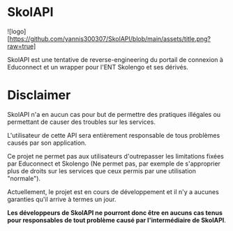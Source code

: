 # SkolAPI

![logo][https://github.com/yannis300307/SkolAPI/blob/main/assets/title.png?raw=true]

SkolAPI est une tentative de reverse-engineering du portail de connexion à Educonnect et un wrapper pour l'ENT Skolengo et ses dérivés.

# Disclaimer

SkolAPI n'a en aucun cas pour but de permettre des pratiques illégales ou permettant de causer des troubles sur les services.

L'utilisateur de cette API sera entièrement responsable de tous problèmes causés par son application.

Ce projet ne permet pas aux utilisateurs d'outrepasser les limitations fixées par Educonnect et Skolengo (Ne permet pas, par exemple de s'approprier plus de droits sur les services que ceux permis par une utilisation "normale").

Actuellement, le projet est en cours de développement et il n'y a aucunes garanties qu'il arrive à termes un jour.

**Les développeurs de SkolAPI ne pourront donc être en aucuns cas tenus pour responsables de tout problème causé par l'intermédiaire de SkolAPI**.